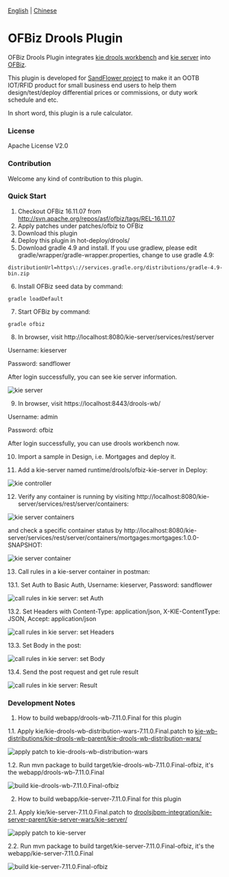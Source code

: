 [English](README.md) | [Chinese](docs/README_ZH.md)

# OFBiz Drools Plugin

OFBiz Drools Plugin integrates [kie drools workbench](https://github.com/kiegroup/kie-wb-distributions) and [kie server](https://github.com/kiegroup/droolsjbpm-integration) into [OFBiz](https://github.com/apache/ofbiz).

This plugin is developed for [SandFlower project](https://github.com/SandFlower/) to make it an OOTB IOT/RFID product for small business end users to help them design/test/deploy differential prices or commissions, or duty work schedule and etc.

In short word, this plugin is a rule calculator.


### License
Apache License V2.0


### Contribution
Welcome any kind of contribution to this plugin.


### Quick Start
1. Checkout OFBiz 16.11.07 from http://svn.apache.org/repos/asf/ofbiz/tags/REL-16.11.07
2. Apply patches under patches/ofbiz to OFBiz
3. Download this plugin
4. Deploy this plugin in hot-deploy/drools/
5. Download gradle 4.9 and install. If you use gradlew, please edit gradle/wrapper/gradle-wrapper.properties, change to use gradle 4.9:

```
distributionUrl=https\://services.gradle.org/distributions/gradle-4.9-bin.zip
```

6. Install OFBiz seed data by command: 

```
gradle loadDefault
```

7. Start OFBiz by command:

```
gradle ofbiz
```

8. In browser, visit http://localhost:8080/kie-server/services/rest/server

Username: kieserver

Password: sandflower

After login successfully, you can see kie server information.

![kie server](docs/images/sandflower-kie-server.png)


9. In browser, visit https://localhost:8443/drools-wb/

Username: admin

Password: ofbiz

After login successfully, you can use drools workbench now.

10. Import a sample in Design, i.e. Mortgages and deploy it.

11. Add a kie-server named runtime/drools/ofbiz-kie-server in Deploy:

![kie controller](docs/images/sandflower-kie-drools-wb-deploy.png)
 
12. Verify any container is running by visiting http://localhost:8080/kie-server/services/rest/server/containers:

![kie server containers](docs/images/sandflower-kie-server-containers.png)

and check a specific container status by http://localhost:8080/kie-server/services/rest/server/containers/mortgages:mortgages:1.0.0-SNAPSHOT:

![kie server container](docs/images/sandflower-kie-server-container.png)

13. Call rules in a kie-server container in postman:

13.1. Set Auth to Basic Auth, Username: kieserver, Password: sandflower

![call rules in kie server: set Auth](docs/images/sandflower-kie-server-container-postman-Authorization.png)

13.2. Set Headers with Content-Type: application/json, X-KIE-ContentType: JSON, Accept: application/json

![call rules in kie server: set Headers](docs/images/sandflower-kie-server-container-postman-Headers.png)

13.3. Set Body in the post:

![call rules in kie server: set Body](docs/images/sandflower-kie-server-container-postman-Body.png)

13.4. Send the post request and get rule result

![call rules in kie server: Result](docs/images/sandflower-kie-server-container-postman-Result.png)


### Development Notes

1. How to build webapp/drools-wb-7.11.0.Final for this plugin

1.1. Apply kie/kie-drools-wb-distribution-wars-7.11.0.Final.patch to [kie-wb-distributions/kie-drools-wb-parent/kie-drools-wb-distribution-wars/](https://github.com/kiegroup/kie-wb-distributions/tree/7.11.0.Final/kie-drools-wb-parent/kie-drools-wb-distribution-wars)

![apply patch to kie-drools-wb-distribution-wars](docs/images/sandflower-kie-drools-wb-distribution-wars-patch.png)

1.2. Run mvn package to build target/kie-drools-wb-7.11.0.Final-ofbiz, it's the webapp/drools-wb-7.11.0.Final

![build kie-drools-wb-7.11.0.Final-ofbiz](docs/images/sandflower-kie-drools-wb-distribution-wars-package.png)

2. How to build webapp/kie-server-7.11.0.Final for this plugin

2.1. Apply kie/kie-server-7.11.0.Final.patch to [droolsjbpm-integration/kie-server-parent/kie-server-wars/kie-server/](https://github.com/kiegroup/droolsjbpm-integration/tree/7.11.0.Final/kie-server-parent/kie-server-wars/kie-server)

![apply patch to kie-server](docs/images/sandflower-kie-server-patch.png)

2.2. Run mvn package to build target/kie-server-7.11.0.Final-ofbiz, it's the webapp/kie-server-7.11.0.Final

![build kie-server-7.11.0.Final-ofbiz](docs/images/sandflower-kie-server-package.png)


